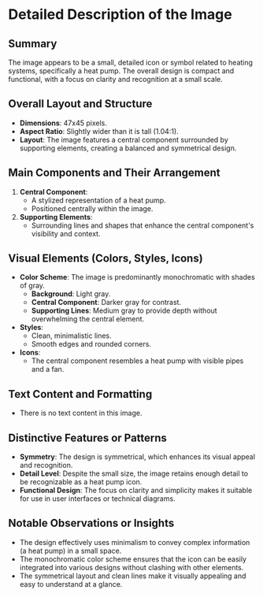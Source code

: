 # Detailed Description of the Image

## Summary
The image appears to be a small, detailed icon or symbol related to heating systems, specifically a heat pump. The overall design is compact and functional, with a focus on clarity and recognition at a small scale.

## Overall Layout and Structure
- **Dimensions**: 47x45 pixels.
- **Aspect Ratio**: Slightly wider than it is tall (1.04:1).
- **Layout**: The image features a central component surrounded by supporting elements, creating a balanced and symmetrical design.

## Main Components and Their Arrangement
1. **Central Component**:
   - A stylized representation of a heat pump.
   - Positioned centrally within the image.
2. **Supporting Elements**:
   - Surrounding lines and shapes that enhance the central component's visibility and context.

## Visual Elements (Colors, Styles, Icons)
- **Color Scheme**: The image is predominantly monochromatic with shades of gray.
  - **Background**: Light gray.
  - **Central Component**: Darker gray for contrast.
  - **Supporting Lines**: Medium gray to provide depth without overwhelming the central element.
- **Styles**:
  - Clean, minimalistic lines.
  - Smooth edges and rounded corners.
- **Icons**:
  - The central component resembles a heat pump with visible pipes and a fan.

## Text Content and Formatting
- There is no text content in this image.

## Distinctive Features or Patterns
- **Symmetry**: The design is symmetrical, which enhances its visual appeal and recognition.
- **Detail Level**: Despite the small size, the image retains enough detail to be recognizable as a heat pump icon.
- **Functional Design**: The focus on clarity and simplicity makes it suitable for use in user interfaces or technical diagrams.

## Notable Observations or Insights
- The design effectively uses minimalism to convey complex information (a heat pump) in a small space.
- The monochromatic color scheme ensures that the icon can be easily integrated into various designs without clashing with other elements.
- The symmetrical layout and clean lines make it visually appealing and easy to understand at a glance.